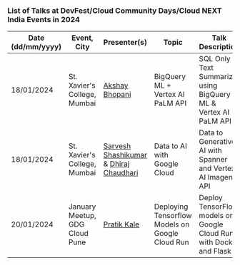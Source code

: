 ### List of Talks at DevFest/Cloud Community Days/Cloud NEXT India Events in 2024

| Date (dd/mm/yyyy) | Event, City          | Presenter(s)                                                 | Topic                                            | Talk Description | Links                                                                                                                |
| ----------------- | -------------------- | ------------------------------------------------------------ | ------------------------------------------------ | ---------------- | -------------------------------------------------------------------------------------------------------------------- |
| 18/01/2024 | St. Xavier's College, Mumbai | [Akshay Bhopani](https://www.linkedin.com/in/akshaybhopani/) | BigQuery ML + Vertex AI PaLM API | SQL Only Text Summarizer using BigQuery ML & Vertex AI PaLM API | [Presentation](https://docs.google.com/presentation/d/1a0B9zOBJ4xMa4X1xiDayEHekhUZTdUpKsbJO_bDfWTM/edit?usp=sharing)|
| 18/01/2024 | St. Xavier's College, Mumbai | [Sarvesh Shashikumar](https://www.linkedin.com/in/sarvesh-shashikumar/) & [Dhiraj Chaudhari](https://www.linkedin.com/in/dhiraj-chaudhari-06ba10259/) | Data to AI with Google Cloud | Data to Generative AI with Spanner and Vertex AI Imagen API | [Presentation](https://docs.google.com/presentation/d/1ZdI-bwUKWyb-zQBHS53-45qkr4Xzn_NruvTHIm4BGms/edit?usp=sharing)|
| 20/01/2024 | January Meetup, GDG Cloud Pune | [Pratik Kale](https://www.linkedin.com/in/pratikkalein/)| Deploying Tensorflow Models on Google Cloud Run | Deploy TensorFlow models on Google Cloud Run with Docker and Flask | [Presentation](https://pratik.tech/deploy-tf-cloud-run) <br> [GitHub Repo](https://github.com/pratikkalein/deploy-tf-cloud-run)|